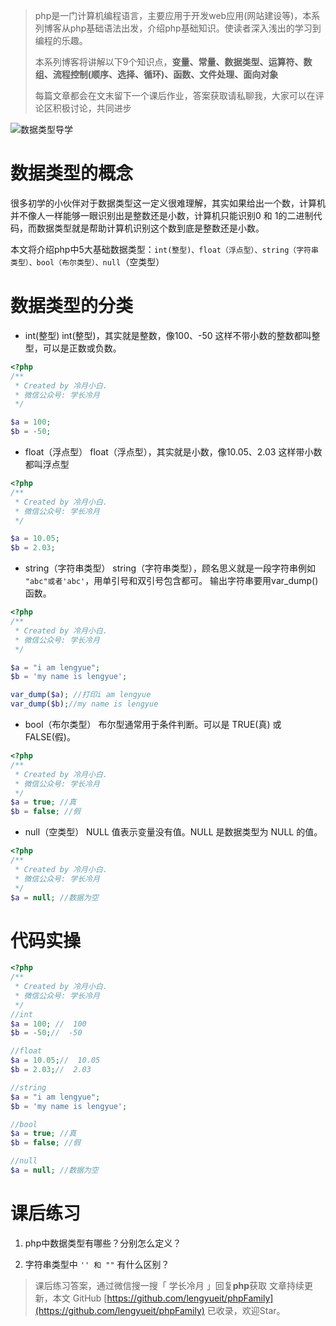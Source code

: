 > php是一门计算机编程语言，主要应用于开发web应用(网站建设等)，本系列博客从php基础语法出发，介绍php基础知识。使读者深入浅出的学习到编程的乐趣。
> 
> 本系列博客将讲解以下9个知识点，**变量、常量、数据类型、运算符、数组、流程控制(顺序、选择、循环)、函数、文件处理、面向对象**
> 
> 每篇文章都会在文末留下一个课后作业，答案获取请私聊我，大家可以在评论区积极讨论，共同进步



![数据类型导学](https://img-blog.csdnimg.cn/img_convert/61b8ff55a23e74252f8e3930b7425fce.png)

# 数据类型的概念
很多初学的小伙伴对于数据类型这一定义很难理解，其实如果给出一个数，计算机并不像人一样能够一眼识别出是整数还是小数，计算机只能识别0 和 1的二进制代码，而数据类型就是帮助计算机识别这个数到底是整数还是小数。

本文将介绍php中5大基础数据类型：`int(整型)、float（浮点型）、string（字符串类型）、bool（布尔类型）、null`（空类型）
# 数据类型的分类

 - int(整型)
int(整型)，其实就是整数，像100、-50 这样不带小数的整数都叫整型，可以是正数或负数。

```php
<?php
/**
 * Created by 冷月小白.
 * 微信公众号: 学长冷月
 */

$a = 100;
$b = -50;
```

 - float（浮点型）
float（浮点型），其实就是小数，像10.05、2.03 这样带小数都叫浮点型

```php
<?php
/**
 * Created by 冷月小白.
 * 微信公众号: 学长冷月
 */

$a = 10.05;
$b = 2.03;
```

 - string（字符串类型）
string（字符串类型），顾名思义就是一段字符串例如 `"abc"或者'abc'`，用单引号和双引号包含都可。
输出字符串要用var_dump()函数。

```php
<?php
/**
 * Created by 冷月小白.
 * 微信公众号: 学长冷月
 */

$a = "i am lengyue";
$b = 'my name is lengyue';

var_dump($a); //打印i am lengyue
var_dump($b);//my name is lengyue
```

 - bool（布尔类型）
 布尔型通常用于条件判断。可以是 TRUE(真) 或 FALSE(假)。

```php
<?php
/**
 * Created by 冷月小白.
 * 微信公众号: 学长冷月
 */
$a = true; //真
$b = false; //假
```

 - null（空类型）
NULL 值表示变量没有值。NULL 是数据类型为 NULL 的值。

```php
<?php
/**
 * Created by 冷月小白.
 * 微信公众号: 学长冷月
 */
$a = null; //数据为空
```
# 代码实操

```php
<?php
/**
 * Created by 冷月小白.
 * 微信公众号: 学长冷月
 */
//int
$a = 100; //  100
$b = -50;//  -50

//float
$a = 10.05;//  10.05
$b = 2.03;//  2.03

//string
$a = "i am lengyue";
$b = 'my name is lengyue';

//bool
$a = true; //真
$b = false; //假

//null
$a = null; //数据为空
```

# 课后练习

1. php中数据类型有哪些？分别怎么定义？


 2. 字符串类型中 `'' 和 ""`  有什么区别？



> 课后练习答案，通过微信搜一搜「 学长冷月 」回复**php**获取
> 文章持续更新，本文 GitHub [https://github.com/lengyueit/phpFamily](https://github.com/lengyueit/phpFamily) 已收录，欢迎Star。